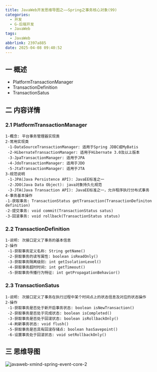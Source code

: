 ```yaml
---
title: JavaWeb开发思维导图之——Spring之事务核心对象(99)
categories:
  - 开发
  - G-后端开发
  - JavaWeb
tags:
  - JavaWeb
abbrlink: 2397a885
date: 2025-04-08 09:40:52
---
```

## 一 概述

* PlatformTransactionManager
* TransactionDefinition
* TransactionSatus

<!--more-->

## 二 内容详情

### 2.1 PlatformTransactionManager

```
1-概念: 平台事务管理器实现类
2-常用实现类
 -1-DataSourceTransactionManager: 适用于Spring JDBC或MyBatis
 -2-HibernateTransactionManager: 适用于Hibernate 3.0及以上版本
 -3-JpaTransactionManager: 适用于JPA
 -4-JdoTransactionManager: 适用于JDO
 -5-JtaTransactionManager: 适用于JTA
3-规范说明
 -1-JPA(Java Persistence API): JavaEE标准之一
 -2-JDO(Java Data Object): java对象持久化规范
 -3-JTA(Java Transaction API): JavaEE标准之一，允许程序执行分布式事务
4-事务基本操作
-1-获取事务: TransactionStatus getTransaction(TransactionDefiniton definition)
-2-提交事务: void commit(TransactionStatus satus)
-3-回滚事务: void rollback(TransactionStatus status)
```

### 2.2 TransactionDefinition

```
1-说明: 次接口定义了事务的基本信息
2-操作
 -1-获取事务定义名称: String getName()
 -2-获取事务的读写属性: boolean isReadOnly()
 -3-获取事务隔离级别: int getIsolationLevel()
 -4-获取事务超时时间: int getTimeout()
 -5-获取事务传播行为特征: int getPropagationBehavior()
```

### 2.3 TransactionSatus

```
1-说明: 次接口定义了事务在执行过程中某个时间点上的状态信息及对应的状态操作
2-操作
 -1-获取事务是否处于新开启事务状态: boolean isNewTransaction()
 -2-获取事务是否处于完成状态: boolean isCompleted()
 -3-获取事务是否处于回滚状态: boolean isRollbackOnly()
 -4-刷新事务状态: void flush()
 -5-获取事务是否具有回滚存储点: boolean hasSavepoint()
 -6-设置事务处于回滚状态: void setRollbackOnly()
```

## 三 思维导图

![javaweb-xmind-spring-event-core-2][1]



[1]:https://cdn.jsdelivr.net/gh/PGzxc/CDN/blog-java/javaweb-xmind-spring-event-core-2.png